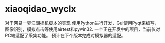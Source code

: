 # xiaoqidao_wyclx
对于网易一梦江湖挂机脚本的实现
使用Python进行开发，Gui使用Pyqt来编写，图像识别，模拟点击等使用airtest和pywin32.
一个正在开发中的项目，当前仅对PC端适配了采集功能。
预计在下个版本完成对模拟器的适配。
